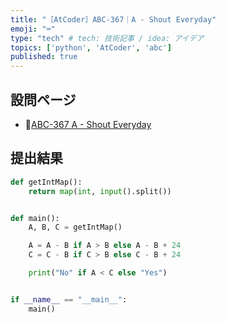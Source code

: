 ```yaml
---
title: "［AtCoder］ABC-367｜A - Shout Everyday"
emoji: "⌨️"
type: "tech" # tech: 技術記事 / idea: アイデア
topics: ['python', 'AtCoder', 'abc']
published: true
---
```


## 設問ページ

- 🔗[ABC-367 A - Shout Everyday](https://atcoder.jp/contests/abc367/tasks/abc367_a)

## 提出結果

```python
def getIntMap():
    return map(int, input().split())


def main():
    A, B, C = getIntMap()

    A = A - B if A > B else A - B + 24
    C = C - B if C > B else C - B + 24

    print("No" if A < C else "Yes")


if __name__ == "__main__":
    main()
```
